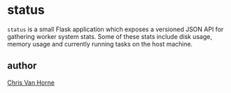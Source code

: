 # status

`status` is a small Flask application which exposes a versioned
JSON API for gathering worker system stats. Some of these stats
include disk usage, memory usage and currently running tasks on
the host machine.


## author
[Chris Van Horne][cwvh]

[cwvh]: http://github.com/cwvh
